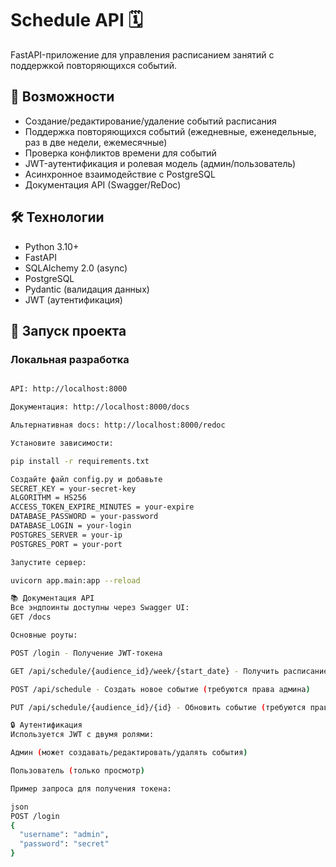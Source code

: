 # Schedule API 🗓️

FastAPI-приложение для управления расписанием занятий с поддержкой повторяющихся событий.

## 📌 Возможности

- Создание/редактирование/удаление событий расписания
- Поддержка повторяющихся событий (ежедневные, еженедельные, раз в две недели, ежемесячные)
- Проверка конфликтов времени для событий
- JWT-аутентификация и ролевая модель (админ/пользователь)
- Асинхронное взаимодействие с PostgreSQL
- Документация API (Swagger/ReDoc)

## 🛠️ Технологии

- Python 3.10+
- FastAPI
- SQLAlchemy 2.0 (async)
- PostgreSQL
- Pydantic (валидация данных)
- JWT (аутентификация)

## 🚀 Запуск проекта
### Локальная разработка

```bash

API: http://localhost:8000

Документация: http://localhost:8000/docs

Альтернативная docs: http://localhost:8000/redoc 

Установите зависимости:

pip install -r requirements.txt

Создайте файл config.py и добавьте
SECRET_KEY = your-secret-key
ALGORITHM = HS256
ACCESS_TOKEN_EXPIRE_MINUTES = your-expire
DATABASE_PASSWORD = your-password
DATABASE_LOGIN = your-login
POSTGRES_SERVER = your-ip
POSTGRES_PORT = your-port

Запустите сервер:

uvicorn app.main:app --reload

📚 Документация API
Все эндпоинты доступны через Swagger UI:
GET /docs

Основные роуты:

POST /login - Получение JWT-токена

GET /api/schedule/{audience_id}/week/{start_date} - Получить расписание на неделю вперед

POST /api/schedule - Создать новое событие (требуются права админа)

PUT /api/schedule/{audience_id}/{id} - Обновить событие (требуются права админа)

🔒 Аутентификация
Используется JWT с двумя ролями:

Админ (может создавать/редактировать/удалять события)

Пользователь (только просмотр)

Пример запроса для получения токена:

json
POST /login
{
  "username": "admin",
  "password": "secret"
}
